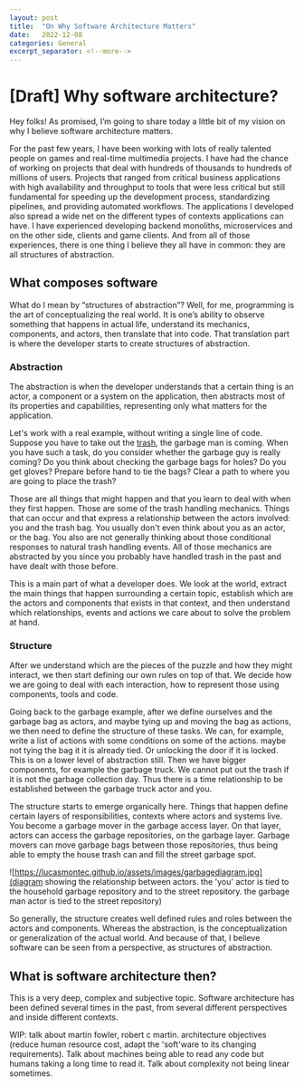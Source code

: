 ```yaml
---
layout: post
title:  "On Why Software Architecture Matters"
date:   2022-12-08
categories: General
excerpt_separator: <!--more-->
---
```


# [Draft]  Why software architecture?

Hey folks! As promised, I’m going to share today a little bit of my vision on why I believe software architecture matters.

For the past few years, I have been working with lots of really talented people on games and real-time multimedia projects. I have had the chance of working on projects that deal with hundreds of thousands to hundreds of millions of users. Projects that ranged from critical business applications with high availability and throughput to tools that were less critical but still fundamental for speeding up the development process, standardizing pipelines, and providing automated workflows. The applications I developed also spread a wide net on the different types of contexts applications can have. I have experienced developing backend monoliths, microservices and on the other side, clients and game clients. And from all of those experiences, there is one thing I believe they all have in common: they are all structures of abstraction.

<!--more-->

## What composes software

What do I mean by “structures of abstraction”? Well, for me, programming is the art of conceptualizing the real world. It is one’s ability to observe something that happens in actual life, understand its mechanics, components, and actors, then translate that into code. That translation part is where the developer starts to create structures of abstraction.

### Abstraction

The abstraction is when the developer understands that a certain thing is an actor, a component or a system on the application, then abstracts most of its properties and capabilities, representing only what matters for the application.

Let's work with a real example, without writing a single line of code. Suppose you have to take out the [trash](https://www.youtube.com/watch?v=i7gIpuIVE3k), the garbage man is coming. When you have such a task, do you consider whether the garbage guy is really coming? Do you think about checking the garbage bags for holes? Do you get gloves? Prepare before hand to tie the bags? Clear a path to where you are going to place the trash?

Those are all things that might happen and that you learn to deal with when they first happen. Those are some of the trash handling mechanics. Things that can occur and that express a relationship between the actors involved: you and the trash bag. You usually don't even think about you as an actor, or the bag. You also are not generally thinking about those conditional responses to natural trash handling events. All of those mechanics are abstracted by you since you probably have handled trash in the past and have dealt with those before.

This is a main part of what a developer does. We look at the world, extract the main things that happen surrounding a certain topic, establish which are the actors and components that exists in that context, and then understand which relationships, events and actions we care about to solve the problem at hand.

### Structure

After we understand which are the pieces of the puzzle and how they might interact, we then start defining our own rules on top of that. We decide how we are going to deal with each interaction, how to represent those using components, tools and code.

Going back to the garbage example, after we define ourselves and the garbage bag as actors, and maybe tying up and moving the bag as actions, we then need to define the structure of these tasks. We can, for example, write a list of actions with some conditions on some of the actions. maybe not tying the bag it it is already tied. Or unlocking the door if it is locked. This is on a lower level of abstraction still. Then we have bigger components, for example the garbage truck. We cannot put out the trash if it is not the garbage collection day. Thus there is a time relationship to be established between the garbage truck actor and you.

The structure starts to emerge organically here. Things that happen define certain layers of responsibilities, contexts where actors and systems live. You become a garbage mover in the garbage access layer. On that layer, actors can access the garbage repositories, on the garbage layer. Garbage movers can move garbage bags between those repositories, thus being able to empty the house trash can and fill the street garbage spot.

![https://lucasmontec.github.io/assets/images/garbagediagram.jpg](diagram showing the relationship between actors. the 'you' actor is tied to the household garbage repository and to the street repository. the garbage man actor is tied to the street repository)

So generally, the structure creates well defined rules and roles between the actors and components. Whereas the abstraction, is the conceptualization or generalization of the actual world. And because of that, I believe software can be seen from a perspective, as structures of abstraction.

## What is software architecture then?

This is a very deep, complex and subjective topic. Software architecture has been defined several times in the past, from several different perspectives and inside different contexts. 

WIP: talk about martin fowler, robert c martin. architecture objectives (reduce human resource cost, adapt the 'soft'ware to its changing requirements). Talk about machines being able to read any code but humans taking a long time to read it. Talk about complexity not being linear sometimes.

